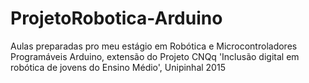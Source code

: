 # ProjetoRobotica-Arduino
Aulas preparadas pro meu estágio em Robótica e Microcontroladores Programáveis Arduino, extensão do Projeto CNQq 'Inclusão digital em robótica de jovens do Ensino Médio', Unipinhal 2015
